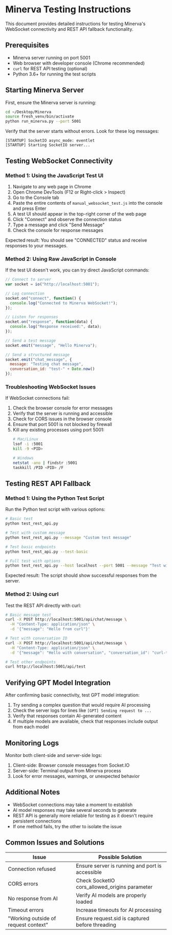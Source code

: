# Minerva Testing Instructions

This document provides detailed instructions for testing Minerva's WebSocket connectivity and REST API fallback functionality.

## Prerequisites

- Minerva server running on port 5001
- Web browser with developer console (Chrome recommended)
- `curl` for REST API testing (optional)
- Python 3.6+ for running the test scripts

## Starting Minerva Server

First, ensure the Minerva server is running:

```bash
cd ~/Desktop/Minerva
source fresh_venv/bin/activate
python run_minerva.py --port 5001
```

Verify that the server starts without errors. Look for these log messages:

```
[STARTUP] SocketIO async_mode: eventlet
[STARTUP] Starting SocketIO server...
```

## Testing WebSocket Connectivity

### Method 1: Using the JavaScript Test UI

1. Navigate to any web page in Chrome
2. Open Chrome DevTools (F12 or Right-click > Inspect)
3. Go to the Console tab
4. Paste the entire contents of `manual_websocket_test.js` into the console and press Enter
5. A test UI should appear in the top-right corner of the web page
6. Click "Connect" and observe the connection status
7. Type a message and click "Send Message"
8. Check the console for response messages

Expected result: You should see "CONNECTED" status and receive responses to your messages.

### Method 2: Using Raw JavaScript in Console

If the test UI doesn't work, you can try direct JavaScript commands:

```javascript
// Connect to server
var socket = io("http://localhost:5001");

// Log connection
socket.on("connect", function() {
  console.log("Connected to Minerva WebSocket!");
});

// Listen for responses
socket.on("response", function(data) {
  console.log("Response received:", data);
});

// Send a test message
socket.emit("message", "Hello Minerva");

// Send a structured message
socket.emit("chat_message", {
  message: "Testing chat message",
  conversation_id: "test-" + Date.now()
});
```

### Troubleshooting WebSocket Issues

If WebSocket connections fail:

1. Check the browser console for error messages
2. Verify that the server is running and accessible
3. Check for CORS issues in the browser console
4. Ensure that port 5001 is not blocked by firewall
5. Kill any existing processes using port 5001:
   ```bash
   # Mac/Linux
   lsof -i :5001
   kill -9 <PID>
   
   # Windows
   netstat -ano | findstr :5001
   taskkill /PID <PID> /F
   ```

## Testing REST API Fallback

### Method 1: Using the Python Test Script

Run the Python test script with various options:

```bash
# Basic test
python test_rest_api.py

# Test with custom message
python test_rest_api.py --message "Custom test message"

# Test basic endpoints
python test_rest_api.py --test-basic

# Full test with options
python test_rest_api.py --host localhost --port 5001 --message "Test with options" --test-basic
```

Expected result: The script should show successful responses from the server.

### Method 2: Using curl

Test the REST API directly with curl:

```bash
# Basic message test
curl -X POST http://localhost:5001/api/chat/message \
  -H "Content-Type: application/json" \
  -d '{"message": "Hello from curl"}'

# Test with conversation ID
curl -X POST http://localhost:5001/api/chat/message \
  -H "Content-Type: application/json" \
  -d '{"message": "Hello with conversation", "conversation_id": "curl-test-1"}'

# Test other endpoints
curl http://localhost:5001/api/test
```

## Verifying GPT Model Integration

After confirming basic connectivity, test GPT model integration:

1. Try sending a complex question that would require AI processing
2. Check the server logs for lines like `[GPT] Sending request to ...`
3. Verify that responses contain AI-generated content
4. If multiple models are available, check that responses include output from each model

## Monitoring Logs

Monitor both client-side and server-side logs:

1. Client-side: Browser console messages from Socket.IO
2. Server-side: Terminal output from Minerva process
3. Look for error messages, warnings, or unexpected behavior

## Additional Notes

- WebSocket connections may take a moment to establish
- AI model responses may take several seconds to generate
- REST API is generally more reliable for testing as it doesn't require persistent connections
- If one method fails, try the other to isolate the issue

## Common Issues and Solutions

| Issue | Possible Solution |
|-------|------------------|
| Connection refused | Ensure server is running and port is accessible |
| CORS errors | Check SocketIO cors_allowed_origins parameter |
| No response from AI | Verify AI models are properly loaded |
| Timeout errors | Increase timeouts for AI processing |
| "Working outside of request context" | Ensure request.sid is captured before threading |
